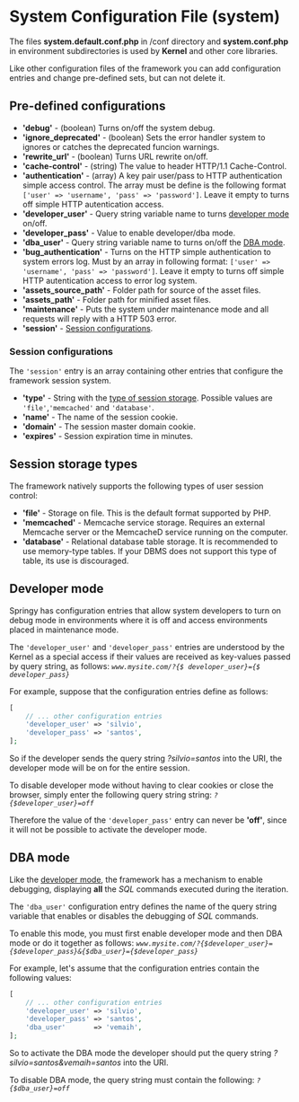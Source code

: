# System Configuration File (system)

The files **system.default.conf.php** in /conf directory and **system.conf.php** in environment subdirectories is used by **Kernel** and other core libraries.

Like other configuration files of the framework you can add configuration entries and change pre-defined sets, but can not delete it.

## Pre-defined configurations

- **'debug'** - (boolean) Turns on/off the system debug.
- **'ignore_deprecated'** - (boolean) Sets the error handler system to ignores or catches the deprecated funcion warnings.
- **'rewrite_url'** - (boolean) Turns URL rewrite on/off.
- **'cache-control'** - (string) The value to header HTTP/1.1 Cache-Control.
- **'authentication'** - (array) A key pair user/pass to HTTP authentication simple access control. The array must be define is the following format `['user' => 'username', 'pass' => 'password']`. Leave it empty to turns off simple HTTP autentication access.
- **'developer_user'** - Query string variable name to turns [developer mode](#developer-mode) on/off.
- **'developer_pass'** - Value to enable developer/dba mode.
- **'dba_user'** - Query string variable name to turns on/off the [DBA mode](#dba-mode).
- **'bug_authentication'** - Turns on the HTTP simple authentication to system errors log. Must by an array in following format: `['user' => 'username', 'pass' => 'password']`. Leave it empty to turns off simple HTTP autentication access to error log system.
- **'assets_source_path'** - Folder path for source of the asset files.
- **'assets_path'** - Folder path for minified asset files.
- **'maintenance'** - Puts the system under maintenance mode and all requests will reply with a HTTP 503 error.
- **'session'** - [Session configurations](#session-configurations).

### Session configurations

The `'session'` entry is an array containing other entries that configure the framework session system.

- **'type'** - String with the [type of session storage](#session-storage-types). Possible values are `'file'`,`'memcached'` and `'database'`.
- **'name'** - The name of the session cookie.
- **'domain'** - The session master domain cookie.
- **'expires'** - Session expiration time in minutes.

## Session storage types

The framework natively supports the following types of user session control:

- **'file'** - Storage on file. This is the default format supported by PHP.
- **'memcached'** - Memcache service storage. Requires an external Memcache server or the MemcacheD service running on the computer.
- **'database'** - Relational database table storage. It is recommended to use memory-type tables. If your DBMS does not support this type of table, its use is discouraged.

## Developer mode

Springy has configuration entries that allow system developers to turn on debug mode in environments where it is off and access environments placed in maintenance mode.

The `'developer_user'` and `'developer_pass'` entries are understood by the Kernel as a special access if their values are received as key-values passed by query string, as follows: *`www.mysite.com/?{$ developer_user}={$ developer_pass}`*

For example, suppose that the configuration entries define as follows:

```php
[
    // ... other configuration entries
    'developer_user' => 'silvio',
    'developer_pass' => 'santos',
];
```

So if the developer sends the query string *?silvio=santos* into the URI, the developer mode will be on for the entire session.

To disable developer mode without having to clear cookies or close the browser, simply enter the following query string string: *`?{$developer_user}=off`*

Therefore the value of the `'developer_pass'` entry can never be **'off'**, since it will not be possible to activate the developer mode.

## DBA mode

Like the [developer mode](#developer-mode), the framework has a mechanism to enable debugging, displaying **all** the *SQL* commands executed during the iteration.

The `'dba_user'` configuration entry defines the name of the query string variable that enables or disables the debugging of *SQL* commands.

To enable this mode, you must first enable developer mode and then DBA mode or do it together as follows: *`www.mysite.com/?{$developer_user}={$developer_pass}&{$dba_user}={$developer_pass}`*

For example, let's assume that the configuration entries contain the following values:

```php
[
    // ... other configuration entries
    'developer_user' => 'silvio',
    'developer_pass' => 'santos',
    'dba_user'       => 'vemaih',
];
```

So to activate the DBA mode the developer should put the query string *?silvio=santos&vemaih=santos* into the URI.

To disable DBA mode, the query string must contain the following: *`?{$dba_user}=off`*
